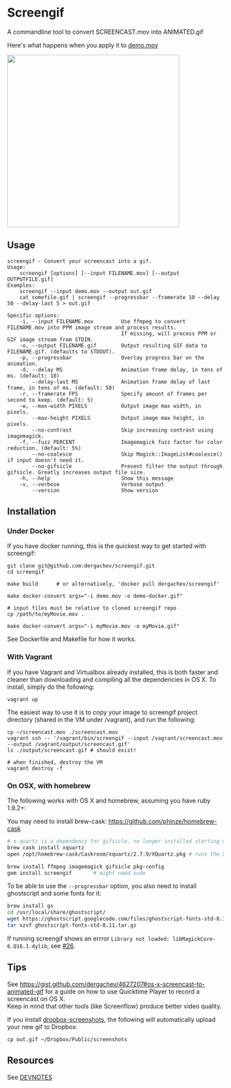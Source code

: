 # Screengif

A commandline tool to convert SCREENCAST.mov into ANIMATED.gif

Here's what happens when you apply it to [demo.mov](https://raw.github.com/dergachev/screengif/master/demo.mov)

<img src="https://raw.github.com/dergachev/screengif/master/demo.gif" width="400" />

## Usage

```
screengif - Convert your screencast into a gif.
Usage:
	screengif [options] [--input FILENAME.mov] [--output OUTPUTFILE.gif]
Examples:
	screengif --input demo.mov --output out.gif
	cat somefile.gif | screengif --progressbar --framerate 10 --delay 50 --delay-last 5 > out.gif

Specific options:
    -i, --input FILENAME.mov         Use ffmpeg to convert FILENAME.mov into PPM image stream and process results.
                                     If missing, will process PPM or GIF image stream from STDIN.
    -o, --output FILENAME.gif        Output resulting GIF data to FILENAME.gif. (defaults to STDOUT).
    -p, --progressbar                Overlay progress bar on the animation.
    -d, --delay MS                   Animation frame delay, in tens of ms. (default: 10)
        --delay-last MS              Animation frame delay of last frame, in tens of ms. (default: 50)
    -r, --framerate FPS              Specify amount of frames per second to keep. (default: 5)
    -w, --max-width PIXELS           Output image max width, in pixels.
        --max-height PIXELS          Output image max height, in pixels.
        --no-contrast                Skip increasing contrast using imagemagick.
    -f, --fuzz PERCENT               Imagemagick fuzz factor for color reduction. (default: 5%)
        --no-coalesce                Skip Magick::ImageList#coalesce() if input doesn't need it.
        --no-gifsicle                Prevent filter the output through gifsicle. Greatly increases output file size.
    -h, --help                       Show this message
    -v, --verbose                    Verbose output
        --version                    Show version
```

## Installation

### Under Docker

If you have docker running, this is the quickest way to get
started with screengif:

```
git clone git@github.com:dergachev/screengif.git
cd screengif

make build      # or alternatively, 'docker pull dergachev/screengif'

make docker-convert args="-i demo.mov -o demo-docker.gif"

# input files must be relative to cloned screengif repo
cp /path/to/myMovie.mov .

make docker-convert args="-i myMovie.mov -o myMovie.gif"
```

See Dockerfile and Makefile for how it works.

### With Vagrant

If you have Vagrant and Virtualbox already installed, this is both faster and cleaner than downloading and compiling all the dependencies in OS X. To install, simply do the following:

```
vagrant up
```

The easiest way to use it is to copy your image to screengif project directory (shared in the VM under /vagrant), and run the following:

```
cp ~/screencast.mov ./screencast.mov
vagrant ssh -- '/vagrant/bin/screengif --input /vagrant/screencast.mov --output /vagrant/output/screencast.gif'
ls ./output/screencast.gif # should exist!

# when finished, destroy the VM
vagrant destroy -f
```

### On OSX, with homebrew

The following works with OS X and homebrew, assuming you have ruby 1.9.2+:

You may need to install brew-cask: https://github.com/phinze/homebrew-cask

```bash
# x-quartz is a dependency for gifsicle, no longer installed starting on 10.8
brew cask install xquartz
open /opt/homebrew-cask/Caskroom/xquartz/2.7.9/XQuartz.pkg # runs the XQuartz installer

brew install ffmpeg imagemagick gifsicle pkg-config
gem install screengif       # might need sudo
```

To be able to use the `--progressbar` option, you also need to install ghostscript and some fonts for it:

```bash
brew install gs
cd /usr/local/share/ghostscript/
wget https://ghostscript.googlecode.com/files/ghostscript-fonts-std-8.11.tar.gz
tar xzvf ghostscript-fonts-std-8.11.tar.gz
```

If running screengif shows an errror `Library not loaded: libMagickCore-6.Q16.1.dylib`, see [#26](https://github.com/dergachev/screengif/issues/26).

## Tips

See https://gist.github.com/dergachev/4627207#os-x-screencast-to-animated-gif
for a guide on how to use Quicktime Player to record a screencast on OS X.  
Keep in mind that other tools (like Screenflow) produce better video quality.

If you install [dropbox-screenshots](https://github.com/dergachev/dropbox-screenshots),
the following will automatically upload your new gif to Dropbox: 

    cp out.gif ~/Dropbox/Public/screenshots

## Resources

See [DEVNOTES](https://github.com/dergachev/screengif/blob/master/DEVNOTES.md)
